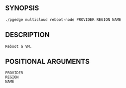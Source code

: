 ## SYNOPSIS
    ./pgedge multicloud reboot-node PROVIDER REGION NAME
 
## DESCRIPTION
    Reboot a VM.
 
## POSITIONAL ARGUMENTS
    PROVIDER
    REGION
    NAME
